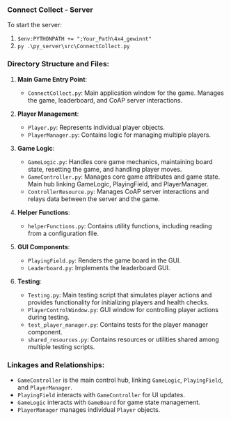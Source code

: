 ### Connect Collect - Server

To start the server:
1. `$env:PYTHONPATH += ";Your_Path\4x4_gewinnt"`
2. `py .\py_server\src\ConnectCollect.py`


### Directory Structure and Files:

1. **Main Game Entry Point**:
    - `ConnectCollect.py`: Main application window for the game. Manages the game, leaderboard, and CoAP server interactions.

2. **Player Management**:
    - `Player.py`: Represents individual player objects.
    - `PlayerManager.py`: Contains logic for managing multiple players.

3. **Game Logic**:
    - `GameLogic.py`: Handles core game mechanics, maintaining board state, resetting the game, and handling player moves.
    - `GameController.py`: Manages core game attributes and game state. Main hub linking GameLogic, PlayingField, and PlayerManager.
    - `ControllerResource.py`: Manages CoAP server interactions and relays data between the server and the game.

4. **Helper Functions**:
    - `helperFunctions.py`: Contains utility functions, including reading from a configuration file.

5. **GUI Components**:
    - `PlayingField.py`: Renders the game board in the GUI.
    - `Leaderboard.py`: Implements the leaderboard GUI.

6. **Testing**:
    - `Testing.py`: Main testing script that simulates player actions and provides functionality for initializing players and health checks.
    - `PlayerControlWindow.py`: GUI window for controlling player actions during testing.
    - `test_player_manager.py`: Contains tests for the player manager component.
    - `shared_resources.py`: Contains resources or utilities shared among multiple testing scripts.

### Linkages and Relationships:

- `GameController` is the main control hub, linking `GameLogic`, `PlayingField`, and `PlayerManager`.
- `PlayingField` interacts with `GameController` for UI updates.
- `GameLogic` interacts with `GameBoard` for game state management.
- `PlayerManager` manages individual `Player` objects.

